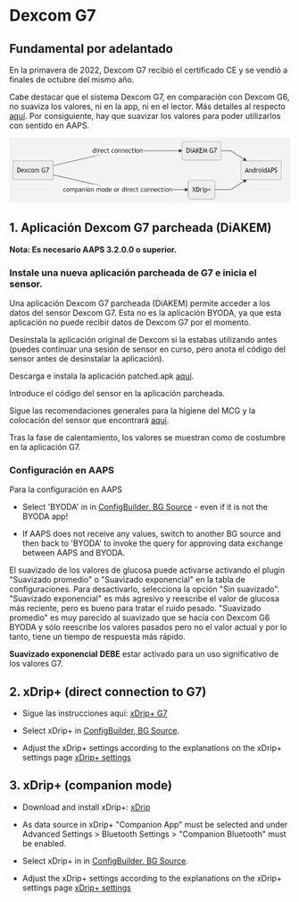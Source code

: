 # Dexcom G7


## Fundamental por adelantado

En la primavera de 2022, Dexcom G7 recibió el certificado CE y se vendió a finales de octubre del mismo año.

Cabe destacar que el sistema Dexcom G7, en comparación con Dexcom G6, no suaviza los valores, ni en la app, ni en el lector. Más detalles al respecto [aquí](https://www.dexcom.com/en-us/faqs/why-does-past-cgm-data-look-different-from-past-data-on-receiver-and-follow-app). Por consiguiente, hay que suavizar los valores para poder utilizarlos con sentido en AAPS.

![G7 english](../images/6fe30b84-227a-4bae-a9a5-527cee341dbf.png)

## 1.  Aplicación Dexcom G7 parcheada (DiAKEM)

**Nota: Es necesario AAPS 3.2.0.0 o superior.**

### Instale una nueva aplicación parcheada de G7 e inicia el sensor.

Una aplicación Dexcom G7 parcheada (DiAKEM) permite acceder a los datos del sensor Dexcom G7. Esta no es la aplicación BYODA, ya que esta aplicación no puede recibir datos de Dexcom G7 por el momento.

Desinstala la aplicación original de Dexcom si la estabas utilizando antes (puedes continuar una sesión de sensor en curso, pero anota el código del sensor antes de desinstalar la aplicación).

Descarga e instala la aplicación patched.apk [aquí](https://github.com/authorgambel/g7/releases).

Introduce el código del sensor en la aplicación parcheada.

Sigue las recomendaciones generales para la higiene del MCG y la colocación del sensor que encontrará [aquí](../Hardware/GeneralCGMRecommendation.md).

Tras la fase de calentamiento, los valores se muestran como de costumbre en la aplicación G7.

### Configuración en AAPS

Para la configuración en AAPS
- Select 'BYODA' in in [ConfigBuilder, BG Source](../Configuration/Config-Builder.md#bg-source) - even if it is not the BYODA app!

- If AAPS does not receive any values, switch to another BG source and then back to 'BYODA' to invoke the query for approving data exchange between AAPS and BYODA.

El suavizado de los valores de glucosa puede activarse activando el plugin "Suavizado promedio" o "Suavizado exponencial" en la tabla de configuraciones. Para desactivarlo, selecciona la opción "Sin suavizado". "Suavizado exponencial" es más agresivo y reescribe el valor de glucosa más reciente, pero es bueno para tratar el ruido pesado. "Suavizado promedio" es muy parecido al suavizado que se hacía con Dexcom G6 BYODA y sólo reescribe los valores pasados pero no el valor actual y por lo tanto, tiene un tiempo de respuesta más rápido.

**Suavizado exponencial** **DEBE** estar activado para un uso significativo de los valores G7.

## 2. xDrip+ (direct connection to G7)

- Sigue las instrucciones aquí: [xDrip+ G7](https://navid200.github.io/xDrip/docs/Dexcom/G7.html)
- Select  xDrip+ in [ConfigBuilder, BG Source](../Configuration/Config-Builder.md#bg-source).

- Adjust the xDrip+ settings according to the explanations on the xDrip+ settings page  [xDrip+ settings](../Configuration/xdrip.md)

## 3. xDrip+ (companion mode)

-   Download and install xDrip+: [xDrip](https://github.com/NightscoutFoundation/xDrip)
- As data source in xDrip+ "Companion App" must be selected and under Advanced Settings > Bluetooth Settings > "Companion Bluetooth" must be enabled.
-   Select  xDrip+ in in [ConfigBuilder, BG Source](../Configuration/Config-Builder.md#bg-source).

-   Adjust the xDrip+ settings according to the explanations on the xDrip+ settings page  [xDrip+ settings](../Configuration/xdrip.md) 
